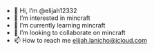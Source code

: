 - 👋 Hi, I’m @elijah12332
- 👀 I’m interested in mincraft
- 🌱 I’m currently learning mincraft
- 💞️ I’m looking to collaborate on mincraft
- 📫 How to reach me elijah.lanicho@icloud.com

<!---
elijah12332/elijah12332 is a ✨ special ✨ repository because its `README.md` (this file) appears on your GitHub profile.
You can click the Preview link to take a look at your changes.
--->
